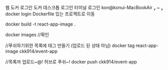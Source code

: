 웹 도커 로그인
도커 데스크톱 로그인
터미널 로그인
kon@konui-MacBookAir  ~  docker login
Dockerfile 있는 프로젝트로 이동

docker build -t react-app-image .

docker images   //확인

//푸쉬하기위한 목록에 태그 만들기 (업로드 된 상태 아님)
docker tag react-app-image ckk914/event-app

//목록꺼 업로드~@! 허브로 푸쉬~!
docker push ckk914/event-app
